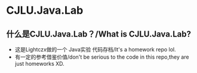 # CJLU.Java.Lab
## 什么是CJLU.Java.Lab？/What is CJLU.Java.Lab?
* 这是Lightczx做的一个 Java实验 代码存档/It's a homework repo lol.
* 有一定的参考借鉴价值/don't be serious to the code in this repo,they are just homeworks XD.